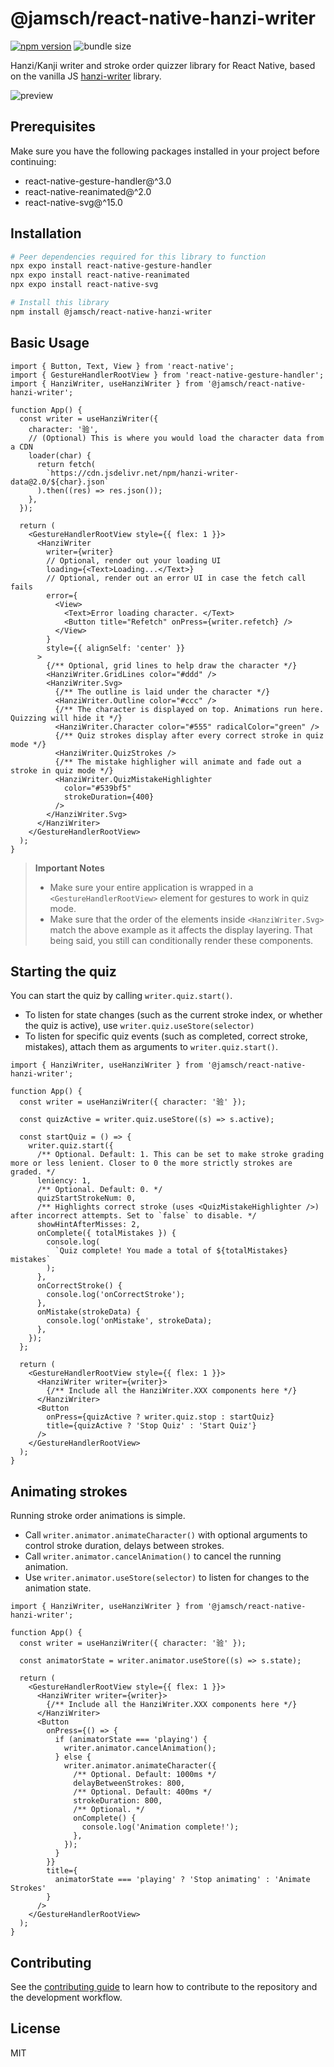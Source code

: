 # @jamsch/react-native-hanzi-writer

[![npm version](https://badge.fury.io/js/@jamsch%2Freact-native-hanzi-writer.svg)](https://www.npmjs.com/package/@jamsch/react-native-hanzi-writer) ![bundle size](https://img.shields.io/bundlephobia/min/@jamsch/react-native-hanzi-writer)

Hanzi/Kanji writer and stroke order quizzer library for React Native, based on the vanilla JS [hanzi-writer](https://github.com/chanind/hanzi-writer) library.

![preview](https://i.imgur.com/5EkOdbR.gif)

## Prerequisites

Make sure you have the following packages installed in your project before continuing:

- react-native-gesture-handler@^3.0
- react-native-reanimated@^2.0
- react-native-svg@^15.0

## Installation

```sh
# Peer dependencies required for this library to function
npx expo install react-native-gesture-handler
npx expo install react-native-reanimated
npx expo install react-native-svg

# Install this library
npm install @jamsch/react-native-hanzi-writer
```

## Basic Usage

```tsx
import { Button, Text, View } from 'react-native';
import { GestureHandlerRootView } from 'react-native-gesture-handler';
import { HanziWriter, useHanziWriter } from '@jamsch/react-native-hanzi-writer';

function App() {
  const writer = useHanziWriter({
    character: '验',
    // (Optional) This is where you would load the character data from a CDN
    loader(char) {
      return fetch(
        `https://cdn.jsdelivr.net/npm/hanzi-writer-data@2.0/${char}.json`
      ).then((res) => res.json());
    },
  });

  return (
    <GestureHandlerRootView style={{ flex: 1 }}>
      <HanziWriter
        writer={writer}
        // Optional, render out your loading UI
        loading={<Text>Loading...</Text>}
        // Optional, render out an error UI in case the fetch call fails
        error={
          <View>
            <Text>Error loading character. </Text>
            <Button title="Refetch" onPress={writer.refetch} />
          </View>
        }
        style={{ alignSelf: 'center' }}
      >
        {/** Optional, grid lines to help draw the character */}
        <HanziWriter.GridLines color="#ddd" />
        <HanziWriter.Svg>
          {/** The outline is laid under the character */}
          <HanziWriter.Outline color="#ccc" />
          {/** The character is displayed on top. Animations run here. Quizzing will hide it */}
          <HanziWriter.Character color="#555" radicalColor="green" />
          {/** Quiz strokes display after every correct stroke in quiz mode */}
          <HanziWriter.QuizStrokes />
          {/** The mistake highligher will animate and fade out a stroke in quiz mode */}
          <HanziWriter.QuizMistakeHighlighter
            color="#539bf5"
            strokeDuration={400}
          />
        </HanziWriter.Svg>
      </HanziWriter>
    </GestureHandlerRootView>
  );
}
```

> **Important Notes**
>
> - Make sure your entire application is wrapped in a `<GestureHandlerRootView>` element for gestures to work in quiz mode.
> - Make sure that the order of the elements inside `<HanziWriter.Svg>` match the above example as it affects the display layering. That being said, you still can conditionally render these components.

## Starting the quiz

You can start the quiz by calling `writer.quiz.start()`.

- To listen for state changes (such as the current stroke index, or whether the quiz is active), use `writer.quiz.useStore(selector)`
- To listen for specific quiz events (such as completed, correct stroke, mistakes), attach them as arguments to `writer.quiz.start()`.

```tsx
import { HanziWriter, useHanziWriter } from '@jamsch/react-native-hanzi-writer';

function App() {
  const writer = useHanziWriter({ character: '验' });

  const quizActive = writer.quiz.useStore((s) => s.active);

  const startQuiz = () => {
    writer.quiz.start({
      /** Optional. Default: 1. This can be set to make stroke grading more or less lenient. Closer to 0 the more strictly strokes are graded. */
      leniency: 1,
      /** Optional. Default: 0. */
      quizStartStrokeNum: 0,
      /** Highlights correct stroke (uses <QuizMistakeHighlighter />) after incorrect attempts. Set to `false` to disable. */
      showHintAfterMisses: 2,
      onComplete({ totalMistakes }) {
        console.log(
          `Quiz complete! You made a total of ${totalMistakes} mistakes`
        );
      },
      onCorrectStroke() {
        console.log('onCorrectStroke');
      },
      onMistake(strokeData) {
        console.log('onMistake', strokeData);
      },
    });
  };

  return (
    <GestureHandlerRootView style={{ flex: 1 }}>
      <HanziWriter writer={writer}>
        {/** Include all the HanziWriter.XXX components here */}
      </HanziWriter>
      <Button
        onPress={quizActive ? writer.quiz.stop : startQuiz}
        title={quizActive ? 'Stop Quiz' : 'Start Quiz'}
      />
    </GestureHandlerRootView>
  );
}
```

## Animating strokes

Running stroke order animations is simple.

- Call `writer.animator.animateCharacter()` with optional arguments to control stroke duration, delays between strokes.
- Call `writer.animator.cancelAnimation()` to cancel the running animation.
- Use `writer.animator.useStore(selector)` to listen for changes to the animation state.

```tsx
import { HanziWriter, useHanziWriter } from '@jamsch/react-native-hanzi-writer';

function App() {
  const writer = useHanziWriter({ character: '验' });

  const animatorState = writer.animator.useStore((s) => s.state);

  return (
    <GestureHandlerRootView style={{ flex: 1 }}>
      <HanziWriter writer={writer}>
        {/** Include all the HanziWriter.XXX components here */}
      </HanziWriter>
      <Button
        onPress={() => {
          if (animatorState === 'playing') {
            writer.animator.cancelAnimation();
          } else {
            writer.animator.animateCharacter({
              /** Optional. Default: 1000ms */
              delayBetweenStrokes: 800,
              /** Optional. Default: 400ms */
              strokeDuration: 800,
              /** Optional. */
              onComplete() {
                console.log('Animation complete!');
              },
            });
          }
        }}
        title={
          animatorState === 'playing' ? 'Stop animating' : 'Animate Strokes'
        }
      />
    </GestureHandlerRootView>
  );
}
```

## Contributing

See the [contributing guide](CONTRIBUTING.md) to learn how to contribute to the repository and the development workflow.

## License

MIT
